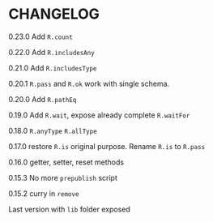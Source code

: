 # CHANGELOG

0.23.0 Add `R.count`

0.22.0 Add `R.includesAny`

0.21.0 Add `R.includesType`

0.20.1 `R.pass` and `R.ok` work with single schema.

0.20.0 Add `R.pathEq`

0.19.0 Add `R.wait`, expose already complete `R.waitFor`

0.18.0 `R.anyType` `R.allType`

0.17.0 restore `R.is` original purpose. Rename `R.is` to `R.pass`

0.16.0 getter, setter, reset methods

0.15.3 No more `prepublish` script

0.15.2 curry in `remove`

Last version with `lib` folder exposed